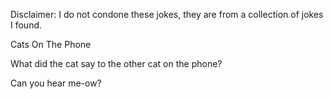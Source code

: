 Disclaimer: I do not condone these jokes, they are from a collection of jokes I found.

Cats On The Phone

What did the cat say to the other cat on the phone?

Can you hear me-ow?

